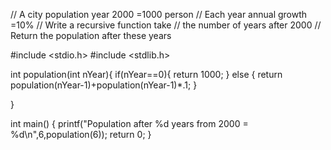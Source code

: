 // A city population year 2000 =1000 person
// Each year annual growth =10%
// Write a recursive function take
// the number of years after 2000
// Return the population after these years

#include <stdio.h>
#include <stdlib.h>

int population(int nYear){
if(nYear==0){
    return 1000;
}
else {
    return population(nYear-1)+population(nYear-1)*.1;
}

}

int main()
{
    printf("Population after %d years from 2000 = %d\n",6,population(6));
    return 0;
}

